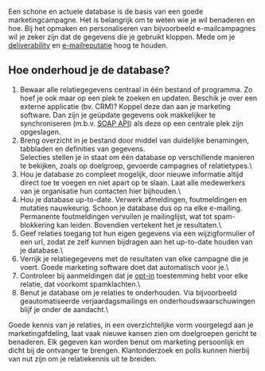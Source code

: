 Een schone en actuele database is de basis van een goede
marketingcampagne. Het is belangrijk om te weten wie je wil benaderen en
hoe. Bij het opmaken en personaliseren van bijvoorbeeld e-mailcampagnes
wil je zeker zijn dat de gegevens die je gebruikt kloppen. Mede om je
[deliverability](./deliverability-better-email-delivery-with-copernica.md "Deliverability")
en [e-mailreputatie](./how-to-build-up-your-email-reputation.md "E-mailreputatie")
hoog te houden.

Hoe onderhoud je de database?
-----------------------------

1.  Bewaar alle relatiegegevens centraal in één bestand of programma. Zo
    hoef je ook maar op een plek te zoeken en updaten. Beschik je over
    een externe applicatie (bv. CRM)? Koppel deze dan aan je marketing
    software. Dan zijn je geüpdate gegevens ook makkelijker te
    synchroniseren (m.b.v. [SOAP API](./soap-api-documentation.md "Copernica SOAP API"))
    als deze op een centrale plek zijn opgeslagen.
2.  Breng overzicht in je bestand door middel van duidelijke benamingen,
    tabbladen en definities van gegevens.\
     Selecties stellen je in staat om één database op verschillende
    manieren te bekijken, zoals op doelgroep, gevoerde campagnes of
    relatietypes.\
3.  Hou je database zo compleet mogelijk, door nieuwe informatie altijd
    direct toe te voegen en niet apart op te slaan. Laat alle
    medewerkers van je organisatie hun contacten hier bijhouden.\
4.  Hou je database up-to-date. Verwerk afmeldingen, foutmeldingen en
    mutaties nauwkeurig. Schoon je database dus op na elke e-mailing.
    Permanente foutmeldingen vervuilen je mailinglijst, wat tot
    spam-blokkering kan leiden. Bovendien vertekent het je resultaten.\
5.  Geef relaties toegang tot hun eigen gegevens via een wijzigformulier
    of een url, zodat ze zelf kunnen bijdragen aan het up-to-date houden
    van je database.\
6.  Verrijk je relatiegegevens met de resultaten van elke campagne die
    je voert. Goede marketing software doet dat automatisch voor je.\
7.  Controleer bij aanmeldingen dat je
    [opt-in](./opt-in-and-double-opt-in-do-you-ask-for-permission.md "Opt-in kennisartikel")
    toestemming hebt voor elke relatie, dat voorkomt spamklachten.\
8.  Benut je database om je relaties te onderhouden. Via bijvoorbeeld
    geautomatiseerde verjaardagsmailings en onderhoudswaarschuwingen
    blijf je onder de aandacht.\

Goede kennis van je relaties, in een overzichtelijke vorm voorgelegd aan
je marketingafdeling, laat vaak nieuwe kansen zien om doelgroepen
gericht te benaderen. Elk gegeven kan worden benut om marketing
persoonlijk en dicht bij de ontvanger te brengen. Klantonderzoek en
polls kunnen hierbij van nut zijn om je relatiekennis uit te breiden.
